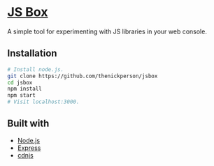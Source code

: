 # [JS Box](http://jsbox.herokuapp.com/)
A simple tool for experimenting with JS libraries in your web console.

## Installation
```bash
# Install node.js.
git clone https://github.com/thenickperson/jsbox
cd jsbox
npm install
npm start
# Visit localhost:3000.
```

## Built with
- [Node.js](http://nodejs.org/)
- [Express](http://expressjs.com/)
- [cdnjs](http://cdnjs.com/)
